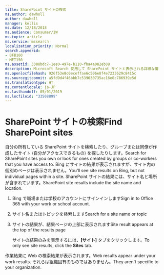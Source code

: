```yaml
---
title: SharePoint サイトの検索
ms.author: dawholl
author: dawholl
manager: kellis
ms.date: 12/18/2018
ms.audience: Consumer/IW
ms.topic: article
ms.service: mssearch
localization_priority: Normal
search.appverid:
- BFB160
- MET150
ms.assetid: 3388bdc7-1ee0-497e-b110-fba4a082eb08
description: Microsoft Search 使用して SharePoint サイトと表示される詳細な情報を検索します
ms.openlocfilehash: 926f53e8c0eceffae6c506e8f4e7233629c8415c
ms.sourcegitcommit: a5fd9d4f46bbb7c539630735ac16e0c786939e5d
ms.translationtype: HT
ms.contentlocale: ja-JP
ms.lasthandoff: 05/01/2019
ms.locfileid: "33508899"
---
```

# <a name="find-sharepoint-sites"></a><span data-ttu-id="2b138-103">SharePoint サイトの検索</span><span class="sxs-lookup"><span data-stu-id="2b138-103">Find SharePoint sites</span></span>

<span data-ttu-id="2b138-104">自分の所有している SharePoint サイトを検索したり、グループまたは同僚が作成したサイト (自分がアクセスできるもの) を探したりします。</span><span class="sxs-lookup"><span data-stu-id="2b138-104">Search for SharePoint sites you own or look for ones created by groups or co-workers that you have access to.</span></span> <span data-ttu-id="2b138-105">Bing にサイトの結果が表示されますが、サイト内の個別のページは表示されません。</span><span class="sxs-lookup"><span data-stu-id="2b138-105">You'll see site results on Bing, but not individual pages within a site.</span></span> <span data-ttu-id="2b138-106">SharePoint サイトの結果には、サイト名と場所が含まれています。</span><span class="sxs-lookup"><span data-stu-id="2b138-106">SharePoint site results include the site name and location.</span></span>
  
1. <span data-ttu-id="2b138-107">Bing で職場または学校のアカウントにサインインします</span><span class="sxs-lookup"><span data-stu-id="2b138-107">Sign in to Office 365 with your work or school account.</span></span>
    
2. <span data-ttu-id="2b138-108">サイト名またはトピックを検索します</span><span class="sxs-lookup"><span data-stu-id="2b138-108">Search for a site name or topic</span></span>
    
3. <span data-ttu-id="2b138-109">サイトの結果が、結果ページの上部に表示されます</span><span class="sxs-lookup"><span data-stu-id="2b138-109">Site result appears at the top of the results page</span></span>
    
    <span data-ttu-id="2b138-110">サイトの結果のみを表示するには、**[サイト]** タブをクリックします。</span><span class="sxs-lookup"><span data-stu-id="2b138-110">To only see site results, click the **Sites** tab.</span></span> 
    
<span data-ttu-id="2b138-111">作業結果に Web の検索結果が表示されます。</span><span class="sxs-lookup"><span data-stu-id="2b138-111">Web results appear under your work results.</span></span> <span data-ttu-id="2b138-112">それらは組織固有のものではありません。</span><span class="sxs-lookup"><span data-stu-id="2b138-112">They aren't specific to your organization.</span></span>

  

